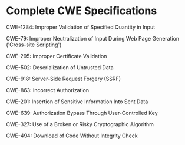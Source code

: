 

# Complete CWE Specifications

CWE-1284: Improper Validation of Specified Quantity in Input

CWE-79: Improper Neutralization of Input During Web Page Generation ('Cross-site Scripting')

CWE-295: Improper Certificate Validation

CWE-502: Deserialization of Untrusted Data

CWE-918: Server-Side Request Forgery (SSRF)

CWE-863: Incorrect Authorization

CWE-201: Insertion of Sensitive Information Into Sent Data

CWE-639: Authorization Bypass Through User-Controlled Key

CWE-327: Use of a Broken or Risky Cryptographic Algorithm

CWE-494: Download of Code Without Integrity Check